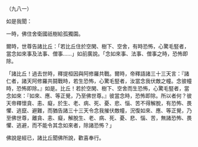 （九八一）

如是我聞：

一時，佛住舍衛國祇樹給孤獨園。

爾時，世尊告諸比丘：「若比丘住於空閑、樹下、空舍，有時恐怖，心驚毛竪者，當念如來事及法事、僧事……」如前廣說。「念如來事、法事、僧事之時，恐怖即除。

「諸比丘！過去世時，釋提桓因與阿修羅共戰。爾時，帝釋語諸三十三天言：『諸仁者，諸天阿修羅共鬪戰時，若生恐怖，心驚毛竪者，汝當念我伏敵之幢。念彼幢時，恐怖即除。』如是。比丘！若於空閑、樹下、空舍而生恐怖，心驚毛竪者，當念如來：『如來、應、等正覺，乃至佛世尊。』彼當念時，恐怖即除。所以者何？彼天帝釋懷貪、恚、癡，於生、老、病、死、憂、悲、惱、苦不得解脫，有恐怖、畏懼、逃竄、避難，而猶告諸三十三天令念我摧伏敵幢，況復如來、應、等正覺，乃至佛世尊，離貪、恚、癡，解脫生、老、病、死、憂、悲、惱、苦，無諸恐怖、畏懼、逃避，而不能令其念如來者，除諸恐怖？」

佛說是經已，諸比丘聞佛所說，歡喜奉行。





